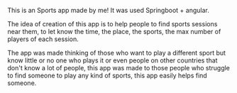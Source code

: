 This is an Sports app made by me!
It was used Springboot + angular.

The idea of creation of this app is to help people to find sports sessions near them, to let know the time, the place, the sports, the max number of players of each session.

The app was made thinking of those who want to play a different sport but know little or no one who plays it or even people on other countries that don't know a lot of people, this app was made to those people who struggle to find someone to play any kind of sports, this app easily helps find someone.